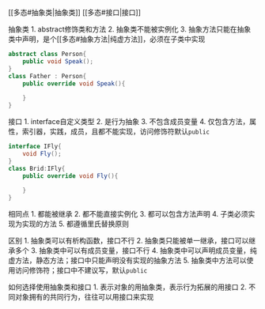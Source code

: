 [[多态#抽象类|抽象类]]
[[多态#接口|接口]]

抽象类
	1. abstract修饰类和方法
	2. 抽象类不能被实例化
	3. 抽象方法只能在抽象类中声明，是个[[多态#抽象方法|纯虚方法]]，必须在子类中实现
```csharp
abstract class Person{
	public void Speak();
}
class Father : Person{
	public override void Speak(){
		
	}
}
```

接口
	1. interface自定义类型
	2. 是行为抽象
	3. 不包含成员变量
	4. 仅包含方法，属性，索引器，实践，成员，且都不能实现，访问修饰符默认`public`
```csharp
interface IFly{
	void Fly();
}
class Brid:IFly{
	public override void Fly(){
		
	}
}
```

相同点
	1. 都能被继承
	2. 都不能直接实例化
	3. 都可以包含方法声明
	4. 子类必须实现为实现的方法
	5. 都遵循里氏替换原则

区别
	1. 抽象类可以有析构函数，接口不行
	2. 抽象类只能被单一继承，接口可以继承多个
	3. 抽象类中可以有成员变量，接口不行
	4. 抽象类中可以声明成员变量，纯虚方法，静态方法；接口中只能声明没有实现的抽象方法
	5. 抽象类中方法可以使用访问修饰符；接口中不建议写，默认`public`

如何选择使用抽象类和接口
	1. 表示对象的用抽象类，表示行为拓展的用接口
	2. 不同对象拥有的共同行为，往往可以用接口来实现
